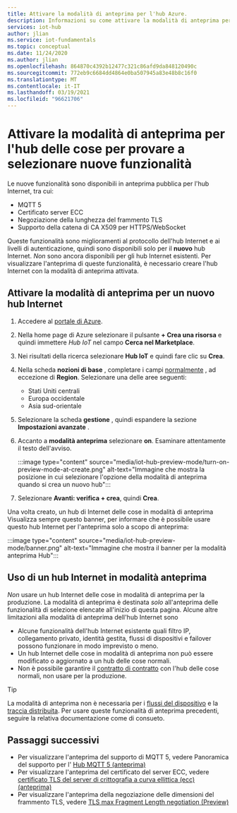```yaml
---
title: Attivare la modalità di anteprima per l'hub Azure.
description: Informazioni su come attivare la modalità di anteprima per l'hub Internet delle cose, i motivi per cui si desidera e alcuni avvisi
services: iot-hub
author: jlian
ms.service: iot-fundamentals
ms.topic: conceptual
ms.date: 11/24/2020
ms.author: jlian
ms.openlocfilehash: 864870c4392b12477c321c86afd9da848120490c
ms.sourcegitcommit: 772eb9c6684dd4864e0ba507945a83e48b8c16f0
ms.translationtype: MT
ms.contentlocale: it-IT
ms.lasthandoff: 03/19/2021
ms.locfileid: "96621706"
---
```

# <a name="turn-on-preview-mode-for-iot-hub-to-try-select-new-features"></a>Attivare la modalità di anteprima per l'hub delle cose per provare a selezionare nuove funzionalità

<!-- 
- We are working hard to bring you new features
- Some of these features require a brand new iot hub with preview mode on
- some features may not work at all or have unexpected behavior
- "Normal preview features" do NOT require preview mode 
- Support opt-in at creation time only
- Customer cannot opt back out post creation
- If customer wants to evaluate, they must use new hub dedicated for the preview
- Banners, documentations and all materials indicate preview quality: no GA guarantee at all
-->

Le nuove funzionalità sono disponibili in anteprima pubblica per l'hub Internet, tra cui:

- MQTT 5
- Certificato server ECC
- Negoziazione della lunghezza del frammento TLS
- Supporto della catena di CA X509 per HTTPS/WebSocket

Queste funzionalità sono miglioramenti al protocollo dell'hub Internet e ai livelli di autenticazione, quindi sono disponibili solo per il **nuovo** hub Internet. *Non* sono ancora disponibili per gli hub Internet esistenti. Per visualizzare l'anteprima di queste funzionalità, è necessario creare l'hub Internet con la modalità di anteprima attivata.

## <a name="turn-on-preview-mode-for-a-new-iot-hub"></a>Attivare la modalità di anteprima per un nuovo hub Internet

1. Accedere al [portale di Azure](https://portal.azure.com).

1. Nella home page di Azure selezionare il pulsante **+ Crea una risorsa** e quindi immettere *Hub IoT* nel campo **Cerca nel Marketplace**.

1. Nei risultati della ricerca selezionare **Hub IoT** e quindi fare clic su **Crea**.

1. Nella scheda **nozioni di base** , completare i campi [normalmente](iot-hub-create-through-portal.md) , ad eccezione di **Region**. Selezionare una delle aree seguenti:
    
    - Stati Uniti centrali
    - Europa occidentale
    - Asia sud-orientale

1. Selezionare la scheda **gestione** , quindi espandere la sezione **Impostazioni avanzate** .

1. Accanto a **modalità anteprima** selezionare **on**. Esaminare attentamente il testo dell'avviso.

    :::image type="content" source="media/iot-hub-preview-mode/turn-on-preview-mode-at-create.png" alt-text="Immagine che mostra la posizione in cui selezionare l'opzione della modalità di anteprima quando si crea un nuovo hub":::

1. Selezionare **Avanti: verifica + crea**, quindi **Crea**.

Una volta creato, un hub di Internet delle cose in modalità di anteprima Visualizza sempre questo banner, per informare che è possibile usare questo hub Internet per l'anteprima solo a scopo di anteprima: 

:::image type="content" source="media/iot-hub-preview-mode/banner.png" alt-text="Immagine che mostra il banner per la modalità anteprima Hub":::

## <a name="using-an-iot-hub-in-preview-mode"></a>Uso di un hub Internet in modalità anteprima

*Non* usare un hub Internet delle cose in modalità di anteprima per la produzione. La modalità di anteprima è destinata *solo* all'anteprima delle funzionalità di selezione elencate all'inizio di questa pagina. Alcune altre limitazioni alla modalità di anteprima dell'hub Internet sono

- Alcune funzionalità dell'hub Internet esistente quali filtro IP, collegamento privato, identità gestita, flussi di dispositivi e failover possono funzionare in modo imprevisto o meno.
- Un hub Internet delle cose in modalità di anteprima non può essere modificato o aggiornato a un hub delle cose normali.
- Non è possibile garantire il [contratto di contratto](https://azure.microsoft.com/support/legal/sla/iot-hub/v1_2/) con l'hub delle cose normali, non usare per la produzione.

> [!TIP]
> La modalità di anteprima non è necessaria per i [flussi del dispositivo](iot-hub-device-streams-overview.md) e la [traccia distribuita](iot-hub-distributed-tracing.md). Per usare queste funzionalità di anteprima precedenti, seguire la relativa documentazione come di consueto. 

## <a name="next-steps"></a>Passaggi successivi

- Per visualizzare l'anteprima del supporto di MQTT 5, vedere Panoramica del supporto per l' [Hub MQTT 5 (anteprima)](iot-hub-mqtt-5.md)
- Per visualizzare l'anteprima del certificato del server ECC, vedere [certificato TLS del server di crittografia a curva ellittica (ecc) (anteprima)](iot-hub-tls-support.md#elliptic-curve-cryptography-ecc-server-tls-certificate-preview)
- Per visualizzare l'anteprima della negoziazione delle dimensioni del frammento TLS, vedere [TLS max Fragment Length negotiation (Preview)](iot-hub-tls-support.md#tls-maximum-fragment-length-negotiation-preview)
